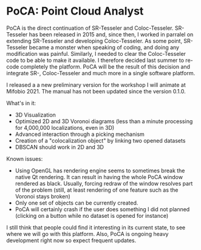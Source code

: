 # PoCA: Point Cloud Analyst
PoCA is the direct continuation of SR-Tesseler and Coloc-Tesseler. SR-Tesseler has been released in 2015 and, since then, I worked in parralel on extending SR-Tesseler and developing Coloc-Tesseler. As some point, SR-Tesseler became a monster when speaking of coding, and doing any modification was painful. Similarly, I needed to clear the Coloc-Tesseler code to be able to make it available. I therefore decided last summer to re-code completely the platform. PoCA will be the result of this decision and integrate SR-, Coloc-Tesseler and much more in a single software platform.

I released a a new preliminary version for the workshop I will animate at Mifobio 2021. The manual has not been updated since the version 0.1.0.

What's in it:

* 3D Visualization
* Optimized 2D and 3D Voronoi diagrams (less than a minute processing for 4,000,000 localizations, even in 3D)
* Advanced interaction through a picking mechanism
* Creation of a "colocalization object" by linking two opened datasets
* DBSCAN should work in 2D and 3D

Known issues:

* Using OpenGL has rendering engine seems to sometimes break the native Qt rendering. It can result in having the whole PoCA window rendered as black. Usually, forcing redraw of the window resolves part of the problem (still, at least rendering of one feature such as the Voronoi stays broken)
* Only one set of objects can be currently created. 
* PoCA will certainly crash if the user does something I did not planned (clicking on a button while no dataset is opened for instance)

I still think that people could find it interesting in its current state, to see where we will go with this platform. Also, PoCA is ongoing heavy development right now so expect frequent updates. 
